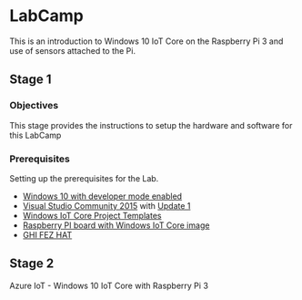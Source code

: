 # LabCamp

This is an introduction to Windows 10 IoT Core on the Raspberry Pi 3 and use of sensors attached to the Pi.
<a name="HOLTop"></a>
## Stage 1
<a name="Objectives"></a>
### Objectives ###
This stage provides the instructions to setup the hardware and software for this LabCamp

<a name="Prerequisites"></a>
### Prerequisites ###
Setting up the prerequisites for the Lab.

- [Windows 10 with developer mode enabled][1]
- [Visual Studio Community 2015][2] with [Update 1][3]
- [Windows IoT Core Project Templates][4]
- [Raspberry PI board with Windows IoT Core image][5]
- [GHI FEZ HAT][6]

[1]: https://msdn.microsoft.com/library/windows/apps/xaml/dn706236.aspx
[2]: https://www.visualstudio.com/products/visual-studio-community-vs
[3]: http://go.microsoft.com/fwlink/?LinkID=691134
[4]: https://visualstudiogallery.msdn.microsoft.com/55b357e1-a533-43ad-82a5-a88ac4b01dec
[5]: https://ms-iot.github.io/content/en-US/win10/RPI.htm
[6]: https://www.ghielectronics.com/catalog/product/500

## Stage 2

Azure IoT - Windows 10 IoT Core with Raspberry Pi 3
<a name="Objectives"></a>
